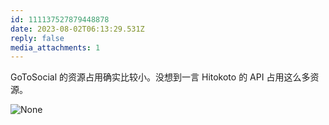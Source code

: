 ```yaml
---
id: 111137527879448878
date: 2023-08-02T06:13:29.531Z
reply: false
media_attachments: 1
---
```


GoToSocial 的资源占用确实比较小。没想到一言 Hitokoto 的 API 占用这么多资源。

![None](https://files.e5n.cc/media_attachments/files/111/219/215/979/788/004/original/fb0c517a6b780e08.webp)
